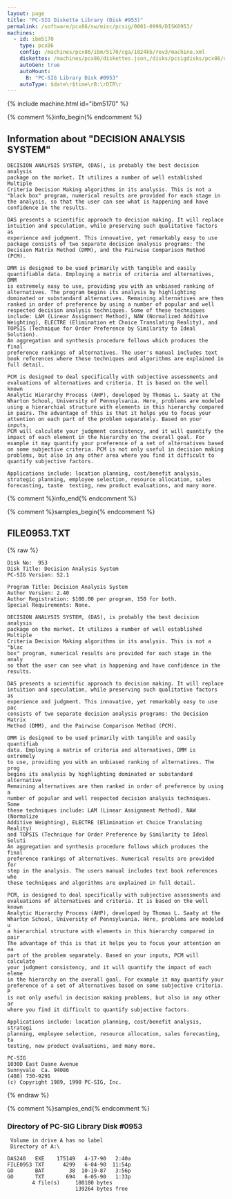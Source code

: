 ```yaml
---
layout: page
title: "PC-SIG Diskette Library (Disk #953)"
permalink: /software/pcx86/sw/misc/pcsig/0001-0999/DISK0953/
machines:
  - id: ibm5170
    type: pcx86
    config: /machines/pcx86/ibm/5170/cga/1024kb/rev3/machine.xml
    diskettes: /machines/pcx86/diskettes.json,/disks/pcsigdisks/pcx86/diskettes.json
    autoGen: true
    autoMount:
      B: "PC-SIG Library Disk #0953"
    autoType: $date\r$time\rB:\rDIR\r
---
```


{% include machine.html id="ibm5170" %}

{% comment %}info_begin{% endcomment %}

## Information about "DECISION ANALYSIS SYSTEM"

    DECISION ANALYSIS SYSTEM, (DAS), is probably the best decision analysis
    package on the market. It utilizes a number of well established Multiple
    Criteria Decision Making algorithms in its analysis. This is not a
    "black box" program, numerical results are provided for each stage in
    the analysis, so that the user can see what is happening and have
    confidence in the results.
    
    DAS presents a scientific approach to decision making. It will replace
    intuition and speculation, while preserving such qualitative factors as
    experience and judgment. This innovative, yet remarkably easy to use
    package consists of two separate decision analysis programs: the
    Decision Matrix Method (DMM), and the Pairwise Comparison Method (PCM).
    
    DMM is designed to be used primarily with tangible and easily
    quantifiable data. Employing a matrix of criteria and alternatives, DMM
    is extremely easy to use, providing you with an unbiased ranking of
    alternatives. The program begins its analysis by highlighting
    dominated or substandard alternatives. Remaining alternatives are then
    ranked in order of preference by using a number of popular and well
    respected decision analysis techniques. Some of these techniques
    include: LAM (Linear Assignment Method), NAW (Normalized Additive
    Weighting), ELECTRE (Elimination et Choice Translating Reality), and
    TOPSIS (Technique for Order Preference by Similarity to Ideal Solution).
    An aggregation and synthesis procedure follows which produces the final
    preference rankings of alternatives. The user's manual includes text
    book references where these techniques and algorithms are explained in
    full detail.
    
    PCM is designed to deal specifically with subjective assessments and
    evaluations of alternatives and criteria. It is based on the well known
    Analytic Hierarchy Process (AHP), developed by Thomas L. Saaty at the
    Wharton School, University of Pennsylvania. Here, problems are modeled
    using a hierarchial structure with elements in this hierarchy compared
    in pairs. The advantage of this is that it helps you to focus your
    attention on each part of the problem separately. Based on your inputs,
    PCM will calculate your judgment consistency, and it will quantify the
    impact of each element in the hierarchy on the overall goal. For
    example it may quantify your preference of a set of alternatives based
    on some subjective criteria. PCM is not only useful in decision making
    problems, but also in any other area where you find it difficult to
    quantify subjective factors.
    
    Applications include: location planning, cost/benefit analysis,
    strategic planning, employee selection, resource allocation, sales
    forecasting, taste  testing, new product evaluations, and many more.
{% comment %}info_end{% endcomment %}

{% comment %}samples_begin{% endcomment %}

## FILE0953.TXT

{% raw %}
```
Disk No:  953                                                           
Disk Title: Decision Analysis System                                    
PC-SIG Version: S2.1                                                    
                                                                        
Program Title: Decision Analysis System                                 
Author Version: 2.40                                                    
Author Registration: $100.00 per program, 150 for both.                 
Special Requirements: None.                                             
                                                                        
DECISION ANALYSIS SYSTEM, (DAS), is probably the best decision analysis 
package on the market. It utilizes a number of well established Multiple
Criteria Decision Making algorithms in its analysis. This is not a "blac
box" program, numerical results are provided for each stage in the analy
so that the user can see what is happening and have confidence in the   
results.                                                                
                                                                        
DAS presents a scientific approach to decision making. It will replace  
intuition and speculation, while preserving such qualitative factors as 
experience and judgment. This innovative, yet remarkably easy to use pac
consists of two separate decision analysis programs: the Decision Matrix
Method (DMM), and the Pairwise Comparison Method (PCM).                 
                                                                        
DMM is designed to be used primarily with tangible and easily quantifiab
data. Employing a matrix of criteria and alternatives, DMM is extremely 
to use, providing you with an unbiased ranking of alternatives. The prog
begins its analysis by highlighting dominated or substandard alternative
Remaining alternatives are then ranked in order of preference by using a
number of popular and well respected decision analysis techniques. Some 
these techniques include: LAM (Linear Assignment Method), NAW (Normalize
Additive Weighting), ELECTRE (Elimination et Choice Translating Reality)
and TOPSIS (Technique for Order Preference by Similarity to Ideal Soluti
An aggregation and synthesis procedure follows which produces the final 
preference rankings of alternatives. Numerical results are provided for 
step in the analysis. The users manual includes text book references whe
these techniques and algorithms are explained in full detail.           
                                                                        
PCM, is designed to deal specifically with subjective assessments and   
evaluations of alternatives and criteria. It is based on the well known 
Analytic Hierarchy Process (AHP), developed by Thomas L. Saaty at the   
Wharton School, University of Pennsylvania. Here, problems are modeled u
a hierarchial structure with elements in this hierarchy compared in pair
The advantage of this is that it helps you to focus your attention on ea
part of the problem separately. Based on your inputs, PCM will calculate
your judgment consistency, and it will quantify the impact of each eleme
in the hierarchy on the overall goal. For example it may quantify your  
preference of a set of alternatives based on some subjective criteria. P
is not only useful in decision making problems, but also in any other ar
where you find it difficult to quantify subjective factors.             
                                                                        
Applications include: location planning, cost/benefit analysis, strategi
planning, employee selection, resource allocation, sales forecasting, ta
testing, new product evaluations, and many more.                        
                                                                        
PC-SIG                                                                  
1030D East Duane Avenue                                                 
Sunnyvale  Ca. 94086                                                    
(408) 730-9291                                                          
(c) Copyright 1989, 1990 PC-SIG, Inc.                                         
```
{% endraw %}

{% comment %}samples_end{% endcomment %}

### Directory of PC-SIG Library Disk #0953

     Volume in drive A has no label
     Directory of A:\

    DAS240   EXE    175149   4-17-90   2:40a
    FILE0953 TXT      4299   6-04-90  11:54p
    GO       BAT        38  10-19-87   3:56p
    GO       TXT       694   6-05-90   1:33p
            4 file(s)     180180 bytes
                          139264 bytes free
